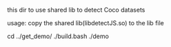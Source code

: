 this dir to use shared lib to detect Coco datasets

usage:
copy the shared lib(libdetectJS.so) to the lib file

 cd ../get_demo/
 ./build.bash 
 ./demo